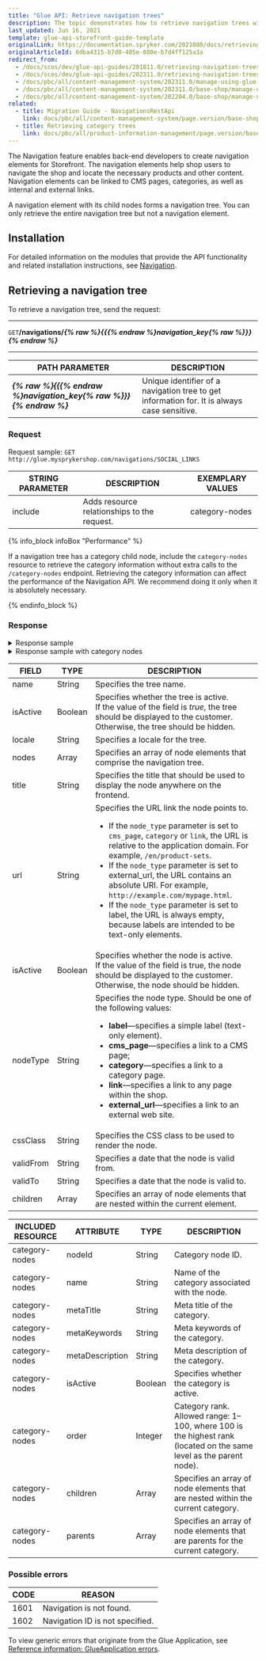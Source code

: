 ```yaml
---
title: "Glue API: Retrieve navigation trees"
description: The topic demonstrates how to retrieve navigation trees with the help of API endpoints.
last_updated: Jun 16, 2021
template: glue-api-storefront-guide-template
originalLink: https://documentation.spryker.com/2021080/docs/retrieving-navigation-trees
originalArticleId: 6dba4315-b7d0-485e-880e-b7d4ff125a3a
redirect_from:
  - /docs/scos/dev/glue-api-guides/201811.0/retrieving-navigation-trees.html
  - /docs/scos/dev/glue-api-guides/202311.0/retrieving-navigation-trees.html
  - /docs/pbc/all/content-management-system/202311.0/manage-using-glue-api/retrieve-navigation-trees.html
  - /docs/pbc/all/content-management-system/202311.0/base-shop/manage-using-glue-api/retrieve-navigation-trees.html
  - /docs/pbc/all/content-management-system/202204.0/base-shop/manage-using-glue-api/glue-api-retrieve-navigation-trees.html
related:
  - title: Migration Guide - NavigationsRestApi
    link: docs/pbc/all/content-management-system/page.version/base-shop/install-and-upgrade/upgrade-modules/upgrade-the-navigationsrestapi-module.html
  - title: Retrieving category trees
    link: docs/pbc/all/product-information-management/page.version/base-shop/manage-using-glue-api/categories/glue-api-retrieve-category-trees.html
---
```


The Navigation <!-- add link to feature overview later --> feature enables back-end developers to create navigation elements for Storefront. The navigation elements help shop users to navigate the shop and locate the necessary products and other content. Navigation elements can be linked to CMS pages, categories, as well as internal and external links.

A navigation element with its child nodes forms a navigation tree. You can only retrieve the entire navigation tree but not a navigation element.

## Installation

For detailed information on the modules that provide the API functionality and related installation instructions, see [Navigation](/docs/pbc/all/content-management-system/{{page.version}}/base-shop/install-and-upgrade/install-features/install-the-navigation-feature.html).

## Retrieving a navigation tree

To retrieve a navigation tree, send the request:

---
`GET`**/navigations/*{% raw %}{{{% endraw %}navigation_key{% raw %}}}{% endraw %}***

---

| PATH PARAMETER | DESCRIPTION |
| --- | --- |
| ***{% raw %}{{{% endraw %}navigation_key{% raw %}}}{% endraw %}*** | Unique identifier of a navigation tree to get information for. It is always case sensitive. |

### Request

Request sample: `GET http://glue.mysprykershop.com/navigations/SOCIAL_LINKS`


| STRING PARAMETER | DESCRIPTION | EXEMPLARY VALUES |
| --- | --- | --- |
| include | Adds resource relationships to the request. | category-nodes |

{% info_block infoBox "Performance" %}

If a navigation tree has a category child node, include the `category-nodes` resource to retrieve the category information without extra calls to the `/category-nodes` endpoint. Retrieving the category information can affect the performance of the Navigation API. We recommend doing it only when it is absolutely necessary.

{% endinfo_block %}

### Response

<details>
<summary markdown='span'>Response sample</summary>

```json
{
    "data": {
        "type": "navigations",
        "id": "SOCIAL_LINKS",
        "attributes": {
            "name": "Social links",
            "isActive": true,
            "locale": null,
            "nodes": [
                {
                    "isActive": true,
                    "nodeType": "external_url",
                    "title": "Twitter",
                    "url": "https://twitter.com/sprysys?lang=de",
                    "cssClass": "twitter",
                    "validFrom": null,
                    "validTo": null,
                    "children": []
                },
                {
                    "isActive": true,
                    "nodeType": "external_url",
                    "title": "Xing",
                    "url": "https://www.xing.com/companies/sprykersystemsgmbh",
                    "cssClass": "xing",
                    "validFrom": null,
                    "validTo": null,
                    "children": []
                },
                {
                    "isActive": true,
                    "nodeType": "external_url",
                    "title": "LinkedIn",
                    "url": "https://www.linkedin.com/company/spryker-systems-gmbh",
                    "cssClass": "linkedin",
                    "validFrom": null,
                    "validTo": null,
                    "children": []
                },
                {
                    "isActive": true,
                    "nodeType": "external_url",
                    "title": "YouTube",
                    "url": "https://www.youtube.com/channel/UC6lVOEbqXxUh0W5FMTvlPDQ",
                    "cssClass": "youtube",
                    "validFrom": null,
                    "validTo": null,
                    "children": []
                }
            ]
        },
        "links": {
            "self": "http://glue.mysprykershop.com/navigations/SOCIAL_LINKS"
        }
    }
}
```

</details>

<details>
<summary markdown='span'>Response sample with category nodes</summary>

```json
{
  "data": {
    "type": "navigations",
    "id": "MAIN_NAVIGATION",
    "attributes": {
      "nodes": [
        {
          "resourceId": null,
          "nodeType": "label",
          "children": [
            {
              "resourceId": 6,
              "nodeType": "category",
              "children": [],
              "isActive": true,
              "title": "Notebooks",
              "url": "/en/computer/notebooks",
              "cssClass": null,
              "validFrom": null,
              "validTo": null
            },
            {
              "resourceId": 8,
              "nodeType": "category",
              "children": [],
              "isActive": true,
              "title": "Tablets",
              "url": "/en/computer/tablets",
              "cssClass": null,
              "validFrom": null,
              "validTo": null
            },
            {
              "resourceId": 12,
              "nodeType": "category",
              "children": [],
              "isActive": true,
              "title": "Smartphones",
              "url": "/en/telecom-&-navigation/smartphones",
              "cssClass": null,
              "validFrom": null,
              "validTo": null
            },
            {
              "resourceId": 10,
              "nodeType": "category",
              "children": [],
              "isActive": true,
              "title": "Smartwatches",
              "url": "/en/smart-wearables/smartwatches",
              "cssClass": null,
              "validFrom": null,
              "validTo": null
            }
          ],
          "isActive": true,
          "title": "Top Categories",
          "url": null,
          "cssClass": null,
          "validFrom": null,
          "validTo": null
        },
        {
          "resourceId": 5,
          "nodeType": "category",
          "children": [
            {
              "resourceId": 6,
              "nodeType": "category",
              "children": [],
              "isActive": true,
              "title": "Notebooks",
              "url": "/en/computer/notebooks",
              "cssClass": null,
              "validFrom": null,
              "validTo": null
            },
            {
              "resourceId": 7,
              "nodeType": "category",
              "children": [],
              "isActive": true,
              "title": "Workstations",
              "url": "/en/computer/pc's/workstations",
              "cssClass": null,
              "validFrom": null,
              "validTo": null
            },
            {
              "resourceId": 8,
              "nodeType": "category",
              "children": [],
              "isActive": true,
              "title": "Tablets",
              "url": "/en/computer/tablets",
              "cssClass": null,
              "validFrom": null,
              "validTo": null
            }
          ],
          "isActive": true,
          "title": "Computer",
          "url": "/en/computer",
          "cssClass": null,
          "validFrom": null,
          "validTo": null
        },
        {
          "resourceId": 2,
          "nodeType": "category",
          "children": [
            {
              "resourceId": 4,
              "nodeType": "category",
              "children": [],
              "isActive": true,
              "title": "Digital Cameras",
              "url": "/en/cameras-&-camcorders/digital-cameras",
              "cssClass": null,
              "validFrom": null,
              "validTo": null
            },
            {
              "resourceId": 3,
              "nodeType": "category",
              "children": [],
              "isActive": true,
              "title": "Camcorders",
              "url": "/en/cameras-&-camcorders/camcorders",
              "cssClass": null,
              "validFrom": null,
              "validTo": null
            }
          ],
          "isActive": true,
          "title": "Cameras",
          "url": "/en/cameras-&-camcorders",
          "cssClass": null,
          "validFrom": null,
          "validTo": null
        },
        {
          "resourceId": null,
          "nodeType": "label",
          "children": [
            {
              "resourceId": 11,
              "nodeType": "category",
              "children": [
                {
                  "resourceId": 12,
                  "nodeType": "category",
                  "children": [],
                  "isActive": true,
                  "title": "Smartphones",
                  "url": "/en/telecom-&-navigation/smartphones",
                  "cssClass": null,
                  "validFrom": null,
                  "validTo": null
                }
              ],
              "isActive": true,
              "title": "Telecom & Navigation",
              "url": "/en/telecom-&-navigation",
              "cssClass": null,
              "validFrom": null,
              "validTo": null
            },
            {
              "resourceId": 9,
              "nodeType": "category",
              "children": [
                {
                  "resourceId": 10,
                  "nodeType": "category",
                  "children": [],
                  "isActive": true,
                  "title": "Smartwatches",
                  "url": "/en/smart-wearables/smartwatches",
                  "cssClass": null,
                  "validFrom": null,
                  "validTo": null
                }
              ],
              "isActive": true,
              "title": "Smart Wearables",
              "url": "/en/smart-wearables",
              "cssClass": null,
              "validFrom": null,
              "validTo": null
            }
          ],
          "isActive": true,
          "title": "Other Categories",
          "url": null,
          "cssClass": null,
          "validFrom": null,
          "validTo": null
        },
        {
          "resourceId": null,
          "nodeType": "label",
          "children": [
            {
              "resourceId": null,
              "nodeType": "label",
              "children": [
                {
                  "resourceId": 2,
                  "nodeType": "cms_page",
                  "children": [],
                  "isActive": true,
                  "title": "GTC",
                  "url": "/en/gtc",
                  "cssClass": null,
                  "validFrom": null,
                  "validTo": null
                },
                {
                  "resourceId": 3,
                  "nodeType": "cms_page",
                  "children": [],
                  "isActive": true,
                  "title": "Data privacy",
                  "url": "/en/privacy",
                  "cssClass": null,
                  "validFrom": null,
                  "validTo": null
                },
                {
                  "resourceId": 6,
                  "nodeType": "cms_page",
                  "children": [],
                  "isActive": true,
                  "title": "Demo Landing Page",
                  "url": "/en/demo-landing-page",
                  "cssClass": null,
                  "validFrom": null,
                  "validTo": null
                }
              ],
              "isActive": true,
              "title": "CMS Pages",
              "url": null,
              "cssClass": null,
              "validFrom": null,
              "validTo": null
            },
            {
              "resourceId": null,
              "nodeType": "label",
              "children": [
                {
                  "resourceId": null,
                  "nodeType": "external_url",
                  "children": [],
                  "isActive": true,
                  "title": "Spryker Tech Blog",
                  "url": "https://tech.spryker.com/",
                  "cssClass": null,
                  "validFrom": null,
                  "validTo": null
                },
                {
                  "resourceId": null,
                  "nodeType": "external_url",
                  "children": [],
                  "isActive": true,
                  "title": "Spryker Documentation",
                  "url": "http://spryker.github.io",
                  "cssClass": null,
                  "validFrom": null,
                  "validTo": null
                }
              ],
              "isActive": true,
              "title": "External Links",
              "url": null,
              "cssClass": null,
              "validFrom": null,
              "validTo": null
            },
            {
              "resourceId": 13,
              "nodeType": "category",
              "children": [],
              "isActive": true,
              "title": "Product Bundles",
              "url": "/en/product-bundles",
              "cssClass": null,
              "validFrom": null,
              "validTo": null
            },
            {
              "resourceId": null,
              "nodeType": "link",
              "children": [],
              "isActive": true,
              "title": "Product Sets",
              "url": "/en/product-sets",
              "cssClass": null,
              "validFrom": null,
              "validTo": null
            },
            {
              "resourceId": 14,
              "nodeType": "category",
              "children": [],
              "isActive": true,
              "title": "Variant Showcase",
              "url": "/en/variant-showcase",
              "cssClass": null,
              "validFrom": null,
              "validTo": null
            }
          ],
          "isActive": true,
          "title": "More",
          "url": null,
          "cssClass": null,
          "validFrom": null,
          "validTo": null
        },
        {
          "resourceId": null,
          "nodeType": "link",
          "children": [],
          "isActive": true,
          "title": "Sale %",
          "url": "/en/outlet",
          "cssClass": "sale__red",
          "validFrom": null,
          "validTo": null
        },
        {
          "resourceId": null,
          "nodeType": "link",
          "children": [],
          "isActive": true,
          "title": "New",
          "url": "/en/new",
          "cssClass": null,
          "validFrom": null,
          "validTo": null
        }
      ],
      "name": "Top Navigation",
      "isActive": true
    },
    "links": {
      "self": "http://glue.mysprykershop.com/navigations/MAIN_NAVIGATION"
    },
    "relationships": {
      "category-nodes": {
        "data": [
          {
            "type": "category-nodes",
            "id": "13"
          },
          {
            "type": "category-nodes",
            "id": "14"
          },
          {
            "type": "category-nodes",
            "id": "10"
          },
          {
            "type": "category-nodes",
            "id": "12"
          },
          {
            "type": "category-nodes",
            "id": "11"
          },
          {
            "type": "category-nodes",
            "id": "9"
          },
          {
            "type": "category-nodes",
            "id": "4"
          },
          {
            "type": "category-nodes",
            "id": "3"
          },
          {
            "type": "category-nodes",
            "id": "6"
          },
          {
            "type": "category-nodes",
            "id": "7"
          },
          {
            "type": "category-nodes",
            "id": "8"
          },
          {
            "type": "category-nodes",
            "id": "5"
          },
          {
            "type": "category-nodes",
            "id": "2"
          }
        ]
      }
    }
  },
  "included": [
    {
      "type": "category-nodes",
      "id": "13",
      "attributes": {
        "nodeId": 13,
        "name": "Product Bundles",
        "metaTitle": "Product Bundles",
        "metaKeywords": "Product Bundles",
        "metaDescription": "These are multiple products bundled to a new product.",
        "isActive": true,
        "children": [],
        "parents": [
          {
            "nodeId": 1,
            "name": "Demoshop",
            "metaTitle": "Demoshop",
            "metaKeywords": "English version of Demoshop",
            "metaDescription": "English version of Demoshop",
            "isActive": true,
            "children": [],
            "parents": [],
            "order": null
          }
        ],
        "order": 60
      },
      "links": {
        "self": "http://glue.mysprykershop.com/category-nodes/13"
      }
    },
    {
      "type": "category-nodes",
      "id": "14",
      "attributes": {
        "nodeId": 14,
        "name": "Variant Showcase",
        "metaTitle": "Variant Showcase"w,
        "metaKeywords": "Variant Showcase",
        "metaDescription": "These are products that have more than 1 variant.",
        "isActive": true,
        "children": [],
        "parents": [
          {
            "nodeId": 1,
            "name": "Demoshop",
            "metaTitle": "Demoshop",
            "metaKeywords": "English version of Demoshop",
            "metaDescription": "English version of Demoshop",
            "isActive": true,
            "children": [],
            "parents": [],
            "order": null
          }
        ],
        "order": 50
      },
      "links": {
        "self": "http://glue.mysprykershop.com/category-nodes/14"
      }
    },
    {
      "type": "category-nodes",
      "id": "10",
      "attributes": {
        "nodeId": 10,
        "name": "Smartwatches",
        "metaTitle": "Smartwatches",
        "metaKeywords": "Smartwatches",
        "metaDescription": "Smartwatches",
        "isActive": true,
        "children": [],
        "parents": [
          {
            "nodeId": 9,
            "name": "Smart Wearables",
            "metaTitle": "Smart Wearables",
            "metaKeywords": "Smart Wearables",
            "metaDescription": "Smart Wearables",
            "isActive": true,
            "children": [],
            "parents": [
              {
                "nodeId": 1,
                "name": "Demoshop",
                "metaTitle": "Demoshop",
                "metaKeywords": "English version of Demoshop",
                "metaDescription": "English version of Demoshop",
                "isActive": true,
                "children": [],
                "parents": [],
                "order": null
              }
            ],
            "order": 70
          }
        ],
        "order": 70
      },
      "links": {
        "self": "http://glue.mysprykershop.com/category-nodes/10"
      }
    },
    {
      "type": "category-nodes",
      "id": "12",
      "attributes": {
        "nodeId": 12,
        "name": "Smartphones",
        "metaTitle": "Smartphones",
        "metaKeywords": "Smartphones",
        "metaDescription": "Smartphones",
        "isActive": true,
        "children": [],
        "parents": [
          {
            "nodeId": 11,
            "name": "Telecom & Navigation",
            "metaTitle": "Telecom & Navigation",
            "metaKeywords": "Telecom & Navigation",
            "metaDescription": "Telecom & Navigation",
            "isActive": true,
            "children": [],
            "parents": [
              {
                "nodeId": 1,
                "name": "Demoshop",
                "metaTitle": "Demoshop",
                "metaKeywords": "English version of Demoshop",
                "metaDescription": "English version of Demoshop",
                "isActive": true,
                "children": [],
                "parents": [],
                "order": null
              }
            ],
            "order": 80
          }
        ],
        "order": 80
      },
      "links": {
        "self": "http://glue.mysprykershop.com/category-nodes/12"
      }
    },
    {
      "type": "category-nodes",
      "id": "11",
      "attributes": {
        "nodeId": 11,
        "name": "Telecom & Navigation",
        "metaTitle": "Telecom & Navigation",
        "metaKeywords": "Telecom & Navigation",
        "metaDescription": "Telecom & Navigation",
        "isActive": true,
        "children": [
          {
            "nodeId": 12,
            "name": "Smartphones",
            "metaTitle": "Smartphones",
            "metaKeywords": "Smartphones",
            "metaDescription": "Smartphones",
            "isActive": true,
            "children": [],
            "parents": [],
            "order": 80
          }
        ],
        "parents": [
          {
            "nodeId": 1,
            "name": "Demoshop",
            "metaTitle": "Demoshop",
            "metaKeywords": "English version of Demoshop",
            "metaDescription": "English version of Demoshop",
            "isActive": true,
            "children": [],
            "parents": [],
            "order": null
          }
        ],
        "order": 80
      },
      "links": {
        "self": "http://glue.mysprykershop.com/category-nodes/11"
      }
    },
    {
      "type": "category-nodes",
      "id": "9",
      "attributes": {
        "nodeId": 9,
        "name": "Smart Wearables",
        "metaTitle": "Smart Wearables",
        "metaKeywords": "Smart Wearables",
        "metaDescription": "Smart Wearables",
        "isActive": true,
        "children": [
          {
            "nodeId": 10,
            "name": "Smartwatches",
            "metaTitle": "Smartwatches",
            "metaKeywords": "Smartwatches",
            "metaDescription": "Smartwatches",
            "isActive": true,
            "children": [],
            "parents": [],
            "order": 70
          }
        ],
        "parents": [
          {
            "nodeId": 1,
            "name": "Demoshop",
            "metaTitle": "Demoshop",
            "metaKeywords": "English version of Demoshop",
            "metaDescription": "English version of Demoshop",
            "isActive": true,
            "children": [],
            "parents": [],
            "order": null
          }
        ],
        "order": 70
      },
      "links": {
        "self": "http://glue.mysprykershop.com/category-nodes/9"
      }
    },
    {
      "type": "category-nodes",
      "id": "4",
      "attributes": {
        "nodeId": 4,
        "name": "Digital Cameras",
        "metaTitle": "Digital Cameras",
        "metaKeywords": "Digital Cameras",
        "metaDescription": "Digital Cameras",
        "isActive": true,
        "children": [],
        "parents": [
          {
            "nodeId": 2,
            "name": "Cameras & Camcorders",
            "metaTitle": "Cameras & Camcorders",
            "metaKeywords": "Cameras & Camcorders",
            "metaDescription": "Cameras & Camcorders",
            "isActive": true,
            "children": [],
            "parents": [
              {
                "nodeId": 1,
                "name": "Demoshop",
                "metaTitle": "Demoshop",
                "metaKeywords": "English version of Demoshop",
                "metaDescription": "English version of Demoshop",
                "isActive": true,
                "children": [],
                "parents": [],
                "order": null
              }
            ],
            "order": 90
          }
        ],
        "order": 100
      },
      "links": {
        "self": "http://glue.mysprykershop.com/category-nodes/4"
      }
    },
    {
      "type": "category-nodes",
      "id": "3",
      "attributes": {
        "nodeId": 3,
        "name": "Camcorders",
        "metaTitle": "Camcorders",
        "metaKeywords": "Camcorders",
        "metaDescription": "Camcorders",
        "isActive": true,
        "children": [],
        "parents": [
          {
            "nodeId": 2,
            "name": "Cameras & Camcorders",
            "metaTitle": "Cameras & Camcorders",
            "metaKeywords": "Cameras & Camcorders",
            "metaDescription": "Cameras & Camcorders",
            "isActive": true,
            "children": [],
            "parents": [
              {
                "nodeId": 1,
                "name": "Demoshop",
                "metaTitle": "Demoshop",
                "metaKeywords": "English version of Demoshop",
                "metaDescription": "English version of Demoshop",
                "isActive": true,
                "children": [],
                "parents": [],
                "order": null
              }
            ],
            "order": 90
          }
        ],
        "order": 90
      },
      "links": {
        "self": "http://glue.mysprykershop.com/category-nodes/3"
      }
    },
    {
      "type": "category-nodes",
      "id": "6",
      "attributes": {
        "nodeId": 6,
        "name": "Notebooks",
        "metaTitle": "Notebooks",
        "metaKeywords": "Notebooks",
        "metaDescription": "Notebooks",
        "isActive": true,
        "children": [],
        "parents": [
          {
            "nodeId": 5,
            "name": "Computer",
            "metaTitle": "Computer",
            "metaKeywords": "Computer",
            "metaDescription": "Computer",
            "isActive": true,
            "children": [],
            "parents": [
              {
                "nodeId": 1,
                "name": "Demoshop",
                "metaTitle": "Demoshop",
                "metaKeywords": "English version of Demoshop",
                "metaDescription": "English version of Demoshop",
                "isActive": true,
                "children": [],
                "parents": [],
                "order": null
              }
            ],
            "order": 100
          }
        ],
        "order": 100
      },
      "links": {
        "self": "http://glue.mysprykershop.com/category-nodes/6"
      }
    },
    {
      "type": "category-nodes",
      "id": "7",
      "attributes": {
        "nodeId": 7,
        "name": "Pc's/Workstations",
        "metaTitle": "Pc's/Workstations",
        "metaKeywords": "Pc's/Workstations",
        "metaDescription": "Pc's/Workstations",
        "isActive": true,
        "children": [],
        "parents": [
          {
            "nodeId": 5,
            "name": "Computer",
            "metaTitle": "Computer",
            "metaKeywords": "Computer",
            "metaDescription": "Computer",
            "isActive": true,
            "children": [],
            "parents": [
              {
                "nodeId": 1,
                "name": "Demoshop",
                "metaTitle": "Demoshop",
                "metaKeywords": "English version of Demoshop",
                "metaDescription": "English version of Demoshop",
                "isActive": true,
                "children": [],
                "parents": [],
                "order": null
              }
            ],
            "order": 100
          }
        ],
        "order": 90
      },
      "links": {
        "self": "http://glue.mysprykershop.com/category-nodes/7"
      }
    },
    {
      "type": "category-nodes",
      "id": "8",
      "attributes": {
        "nodeId": 8,
        "name": "Tablets",
        "metaTitle": "Tablets",
        "metaKeywords": "Tablets",
        "metaDescription": "Tablets",
        "isActive": true,
        "children": [],
        "parents": [
          {
            "nodeId": 5,
            "name": "Computer",
            "metaTitle": "Computer",
            "metaKeywords": "Computer",
            "metaDescription": "Computer",
            "isActive": true,
            "children": [],
            "parents": [
              {
                "nodeId": 1,
                "name": "Demoshop",
                "metaTitle": "Demoshop",
                "metaKeywords": "English version of Demoshop",
                "metaDescription": "English version of Demoshop",
                "isActive": true,
                "children": [],
                "parents": [],
                "order": null
              }
            ],
            "order": 100
          }
        ],
        "order": 80
      },
      "links": {
        "self": "http://glue.mysprykershop.com/category-nodes/8"
      }
    },
    {
      "type": "category-nodes",
      "id": "5",
      "attributes": {
        "nodeId": 5,
        "name": "Computer",
        "metaTitle": "Computer",
        "metaKeywords": "Computer",
        "metaDescription": "Computer",
        "isActive": true,
        "children": [
          {
            "nodeId": 6,
            "name": "Notebooks",
            "metaTitle": "Notebooks",
            "metaKeywords": "Notebooks",
            "metaDescription": "Notebooks",
            "isActive": true,
            "children": [],
            "parents": [],
            "order": 100
          },
          {
            "nodeId": 7,
            "name": "Pc's/Workstations",
            "metaTitle": "Pc's/Workstations",
            "metaKeywords": "Pc's/Workstations",
            "metaDescription": "Pc's/Workstations",
            "isActive": true,
            "children": [],
            "parents": [],
            "order": 90
          },
          {
            "nodeId": 8,
            "name": "Tablets",
            "metaTitle": "Tablets",
            "metaKeywords": "Tablets",
            "metaDescription": "Tablets",
            "isActive": true,
            "children": [],
            "parents": [],
            "order": 80
          }
        ],
        "parents": [
          {
            "nodeId": 1,
            "name": "Demoshop",
            "metaTitle": "Demoshop",
            "metaKeywords": "English version of Demoshop",
            "metaDescription": "English version of Demoshop",
            "isActive": true,
            "children": [],
            "parents": [],
            "order": null
          }
        ],
        "order": 100
      },
      "links": {
        "self": "http://glue.mysprykershop.com/category-nodes/5"
      }
    },
    {
      "type": "category-nodes",
      "id": "2",
      "attributes": {
        "nodeId": 2,
        "name": "Cameras & Camcorders",
        "metaTitle": "Cameras & Camcorders",
        "metaKeywords": "Cameras & Camcorders",
        "metaDescription": "Cameras & Camcorders",
        "isActive": true,
        "children": [
          {
            "nodeId": 4,
            "name": "Digital Cameras",
            "metaTitle": "Digital Cameras",
            "metaKeywords": "Digital Cameras",
            "metaDescription": "Digital Cameras",
            "isActive": true,
            "children": [],
            "parents": [],
            "order": 100
          },
          {
            "nodeId": 3,
            "name": "Camcorders",
            "metaTitle": "Camcorders",
            "metaKeywords": "Camcorders",
            "metaDescription": "Camcorders",
            "isActive": true,
            "children": [],
            "parents": [],
            "order": 90
          }
        ],
        "parents": [
          {
            "nodeId": 1,
            "name": "Demoshop",
            "metaTitle": "Demoshop",
            "metaKeywords": "English version of Demoshop",
            "metaDescription": "English version of Demoshop",
            "isActive": true,
            "children": [],
            "parents": [],
            "order": null
          }
        ],
        "order": 90
      },
      "links": {
        "self": "http://glue.mysprykershop.com/category-nodes/2"
      }
    }
  ]
}
```

<br>
</details>

| FIELD | TYPE | DESCRIPTION |
| --- | --- | --- |
| name | String | Specifies the tree name. |
| isActive | Boolean | Specifies whether the tree is active.<br>If the value of the field is *true*, the tree should be displayed to the customer. Otherwise, the tree should be hidden. |
| locale | String | Specifies a locale for the tree. |
| nodes | Array | Specifies an array of node elements that comprise the navigation tree. |
| title | String | Specifies the title that should be used to display the node anywhere on the frontend. |
| url | String | Specifies the URL link the node points to.<ul><li>If the `node_type` parameter is set to `cms_page`, `category` or `link`, the URL is relative to the application domain. For example, `/en/product-sets`.</li><li>If the `node_type` parameter is set to external_url, the URL contains an absolute URI. For example, `http://example.com/mypage.html`.</li><li>If the `node_type` parameter is set to label, the URL is always empty, because labels are intended to be text-only elements.</li></ul> |
| isActive | Boolean | Specifies whether the node is active.<br>If the value of the field is true, the node should be displayed to the customer. Otherwise, the node should be hidden. |
| nodeType | String | Specifies the node type. Should be one of the following values:<ul><li>**label**—specifies a simple label (text-only element).</li><li>**cms_page**—specifies a link to a CMS page;</li><li>**category**—specifies a link to a category page.</li><li>**link**—specifies a link to any page within the shop.</li><li>**external_url**—specifies a link to an external web site.</li></ul> |
| cssClass | String | Specifies the CSS class to be used to render the node. |
| validFrom | String | Specifies a date that the node is valid from. |
| validTo | String | Specifies a date that the node is valid to. |
| children | Array | Specifies an array of node elements that are nested within the current element. |

| INCLUDED RESOURCE | ATTRIBUTE | TYPE | DESCRIPTION |
| --- | --- | --- | --- |
| category-nodes | nodeId | String | Category node ID. |
| category-nodes | name | String | Name of the category associated with the node. |
| category-nodes | metaTitle | String | Meta title of the category. |
| category-nodes | metaKeywords | String | Meta keywords of the category. |
| category-nodes | metaDescription | String | Meta description of the category. |
| category-nodes | isActive | Boolean | Specifies whether the category is active. |
| category-nodes | order | Integer | Category rank.<br>Allowed range: 1–100, where 100 is the highest rank (located on the same level as the parent node). |
| category-nodes | children | Array | Specifies an array of node elements that are nested within the current category. |
| category-nodes | parents | Array | Specifies an array of node elements that are parents for the current category. |

### Possible errors

| CODE | REASON |
| --- | --- |
| 1601 | Navigation is not found. |
| 1602 | Navigation ID is not specified. |

To view generic errors that originate from the Glue Application, see [Reference information: GlueApplication errors](/docs/scos/dev/glue-api-guides/{{page.version}}/old-glue-infrastructure/reference-information-glueapplication-errors.html).
